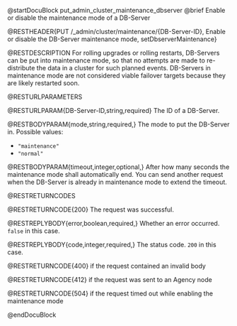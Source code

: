 
@startDocuBlock put_admin_cluster_maintenance_dbserver
@brief Enable or disable the maintenance mode of a DB-Server

@RESTHEADER{PUT /_admin/cluster/maintenance/{DB-Server-ID}, Enable or disable the DB-Server maintenance mode, setDbserverMaintenance}

@RESTDESCRIPTION
For rolling upgrades or rolling restarts, DB-Servers can be put into
maintenance mode, so that no attempts are made to re-distribute the data in a
cluster for such planned events. DB-Servers in maintenance mode are not
considered viable failover targets because they are likely restarted soon.

@RESTURLPARAMETERS

@RESTURLPARAM{DB-Server-ID,string,required}
The ID of a DB-Server.

@RESTBODYPARAM{mode,string,required,}
The mode to put the DB-Server in. Possible values:
- `"maintenance"`
- `"normal"`

@RESTBODYPARAM{timeout,integer,optional,}
After how many seconds the maintenance mode shall automatically end.
You can send another request when the DB-Server is already in maintenance mode
to extend the timeout.

@RESTRETURNCODES

@RESTRETURNCODE{200}
The request was successful.

@RESTREPLYBODY{error,boolean,required,}
Whether an error occurred. `false` in this case.

@RESTREPLYBODY{code,integer,required,}
The status code. `200` in this case.

@RESTRETURNCODE{400}
if the request contained an invalid body

@RESTRETURNCODE{412}
if the request was sent to an Agency node

@RESTRETURNCODE{504}
if the request timed out while enabling the maintenance mode

@endDocuBlock
